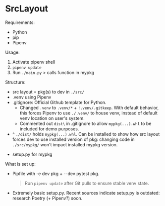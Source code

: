 # SrcLayout
Requirements:
* Python
* pip
* Pipenv

Usage:
1. Activate pipenv shell
2. `pipenv update`
3. Run `./main.py` > calls function in mypkg

Structure:
* src layout = pkg(s) to dev in `./src/`
* .venv using Pipenv
* .gitignore: Official Github template for Python.
    * Changed `.venv` to `.venv/*` + `!.venv/.gitkeep`. With default behavior, this forces Pipenv to use `./.venv/` to house venv, instead of default venv location on user's system.
    * Commented out `dist\` in .gitignore to allow `mypkg(...).whl` to be included for demo purposes.
* ^ `./dist/` holds `mypkg(...).whl`. Can be installed to show how src layout forces dev to use installed version of pkg: changing code in `./src/mypkg/` won't impact installed mypkg version.
+ setup.py for mypkg

What is set up:
* Pipfile with -e dev pkg + --dev pytest pkg.
    > Run `pipenv update` after Git pulls to ensure stable venv state.
* Extremely basic setup.py. Recent sources indicate setup.py is outdated: research Poetry (+ Pipenv?) soon.
